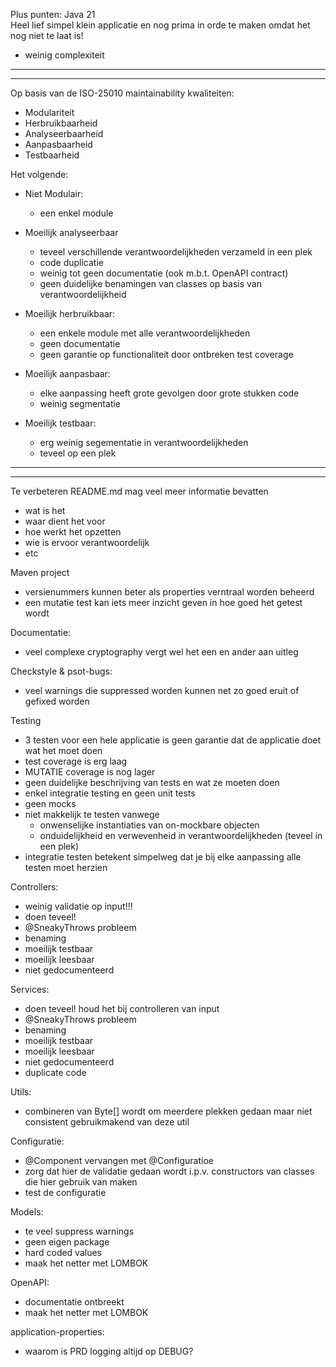 Plus punten:
Java 21  
Heel lief simpel klein applicatie en nog prima in orde te maken omdat het nog niet te laat is!
- weinig complexiteit

-------------------------------
-------------------------------
Op basis van de ISO-25010 maintainability kwaliteiten:
* Modulariteit
* Herbruikbaarheid
* Analyseerbaarheid
* Aanpasbaarheid
* Testbaarheid

Het volgende:

* Niet Modulair:
    - een enkel module

* Moeilijk analyseerbaar
    - teveel verschillende verantwoordelijkheden verzameld in een plek
    - code duplicatie
    - weinig tot geen documentatie (ook m.b.t. OpenAPI contract)
    - geen duidelijke benamingen van classes op basis van verantwoordelijkheid

* Moeilijk herbruikbaar:
    - een enkele module met alle verantwoordelijkheden
    - geen documentatie
    - geen garantie op functionaliteit door ontbreken test coverage

* Moeilijk aanpasbaar:
    - elke aanpassing heeft grote gevolgen door grote stukken code
    - weinig segmentatie

* Moeilijk testbaar:
    - erg weinig segementatie in verantwoordelijkheden
    - teveel op een plek
-------------------------------
-------------------------------

Te verbeteren
README.md mag veel meer informatie bevatten
* wat is het
* waar dient het voor
* hoe werkt het opzetten
* wie is ervoor verantwoordelijk
* etc

Maven project
- versienummers kunnen beter als properties verntraal worden beheerd
- een mutatie test kan iets meer inzicht geven in hoe goed het getest wordt

Documentatie:
* veel complexe cryptography vergt wel het een en ander aan uitleg

Checkstyle & psot-bugs:
- veel warnings die suppressed worden kunnen net zo goed eruit of gefixed worden

Testing
- 3 testen voor een hele applicatie is geen garantie dat de applicatie doet wat het moet doen
- test coverage is erg laag
- MUTATIE coverage is nog lager
- geen duidelijke beschrijving van tests en wat ze moeten doen
- enkel integratie testing en geen unit tests
- geen mocks
- niet makkelijk te testen vanwege
    - onwenselijke instantiaties van on-mockbare objecten
    - onduidelijkheid en verwevenheid in verantwoordelijkheden (teveel in een plek)
- integratie testen betekent simpelweg dat je bij elke aanpassing alle testen moet herzien

Controllers:
- weinig validatie op input!!!
- doen teveel!
- @SneakyThrows probleem
- benaming
- moeilijk testbaar
- moeilijk leesbaar
- niet gedocumenteerd

Services:
- doen teveel! houd het bij controlleren van input
- @SneakyThrows probleem
- benaming
- moeilijk testbaar
- moeilijk leesbaar
- niet gedocumenteerd
- duplicate code

Utils:
- combineren van Byte[] wordt om meerdere plekken gedaan maar niet consistent gebruikmakend van deze util

Configuratie:
- @Component vervangen met @Configuratioe
- zorg dat hier de validatie gedaan wordt i.p.v. constructors van classes die hier gebruik van maken
- test de configuratie

Models:
- te veel suppress warnings
- geen eigen package
- hard coded values
- maak het netter met LOMBOK

OpenAPI:
- documentatie ontbreekt
- maak het netter met LOMBOK


application-properties:
- waarom is PRD logging altijd op DEBUG? 





